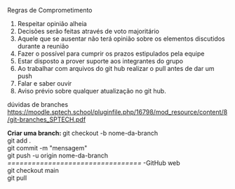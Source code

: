 Regras de Comprometimento

1. Respeitar opinião alheia
2. Decisões serão feitas através de voto majoritário
3. Aquele que se ausentar não terá opinião sobre os elementos discutidos durante a reunião
4. Fazer o possível para cumprir os prazos estipulados pela equipe
5. Estar disposto a prover suporte aos integrantes do grupo
6. Ao trabalhar com arquivos do git hub realizar o pull antes de dar um push
7. Falar e saber ouvir
8. Aviso prévio sobre qualquer atualização no git hub.


dúvidas de branches https://moodle.sptech.school/pluginfile.php/16798/mod_resource/content/8/git-branches_SPTECH.pdf

<b> Criar uma branch: </b> git checkout -b nome-da-branch <br>
git add . <br>
git commit -m "mensagem" <br>
git push -u origin nome-da-branch <br>
*=================================* -GitHub web <br>
git checkout main <br>
git pull
